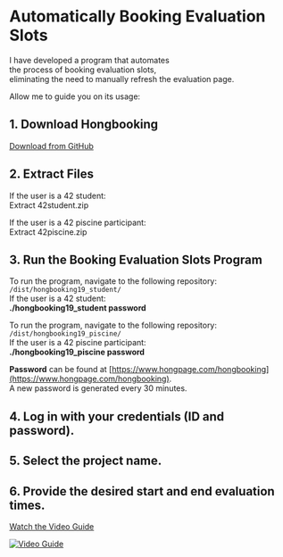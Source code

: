 # Automatically Booking Evaluation Slots  
  
I have developed a program that automates  
the process of booking evaluation slots,  
eliminating the need to manually refresh the evaluation page.  
  
Allow me to guide you on its usage:  

## 1. Download Hongbooking  
  
[Download from GitHub](https://github.com/HONGBAEKIM/hongbooking_public/tree/main)  
  
## 2. Extract Files  
  
If the user is a 42 student:  
&#9;Extract 42student.zip  
  
If the user is a 42 piscine participant:  
&#9;Extract 42piscine.zip  
  
## 3. Run the Booking Evaluation Slots Program  
  
To run the program, navigate to the following repository: `/dist/hongbooking19_student/`  
If the user is a 42 student:  
&#9;**./hongbooking19_student password**  
  
To run the program, navigate to the following repository: `/dist/hongbooking19_piscine/`  
If the user is a 42 piscine participant:  
&#9;**./hongbooking19_piscine password**  
  
**Password** can be found at [https://www.hongpage.com/hongbooking](https://www.hongpage.com/hongbooking).  
A new password is generated every 30 minutes.  
  
## 4. Log in with your credentials (ID and password).  
  
## 5. Select the project name.  
  
## 6. Provide the desired start and end evaluation times.  

[Watch the Video Guide](https://youtu.be/MWj3DeJTAtM)  

[![Video Guide](https://img.youtube.com/vi/MWj3DeJTAtM/0.jpg)](https://www.youtube.com/watch?v=MWj3DeJTAtM)  
